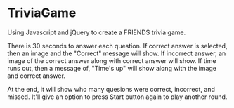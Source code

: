 # TriviaGame
Using Javascript and jQuery  to create a FRIENDS trivia game. 

There is 30 seconds to answer each question. If correct answer is selected, then an image and the "Correct" message will show. If incorrect answer, an image of the correct answer along with correct answer  will show. If time runs out, then a message of, "Time's up" will show along with the image and correct answer.  

At the end, it will show who many quesions were correct, incorrect, and missed. It'll give an option to press Start button again to play another round. 

